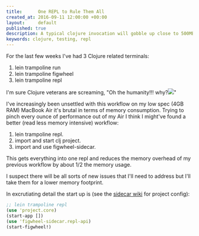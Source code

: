 ```yaml
---
title:      One REPL to Rule Them All
created_at: 2016-09-11 12:00:00 +00:00
layout:     default
published: true
description: A typical clojure invocation will gobble up close to 500MB. If you're running a ClojureScript project that'll be 1G for figwheel and a Clojure nREPL. I think I've found an improved workflow that reduces that memory pressure.
keywords: clojure, testing, repl
---
```


For the last few weeks I've had 3 Clojure related terminals:

1. lein trampoline run
2. lein trampoline figwheel
3. lein trampoline repl

I'm sure Clojure veterans are screaming, "Oh the humanity!!! why?![](?)"

I've increasingly been unsettled with this workflow on my low spec (4GB RAM) MacBook Air it's brutal in terms of memory consumption. Trying to pinch every ounce of performance out of my Air I think I might've found a better (read less memory intensive) workflow:

1. lein trampoline repl.
2. import and start clj project.
2. import and use figwheel-sidecar.

This gets everything into one repl and reduces the memory overhead of my previous workflow by about 1/2 the memory usage.

I suspect there will be all sorts of new issues that I'll need to address but I'll take them for a lower memory footprint.

In excrutiating detail the start up is (see the [sidecar wiki](https://github.com/bhauman/lein-figwheel/wiki/Using-the-Figwheel-REPL-within-NRepl) for project config):

```clojure
;; lein trampoline repl
(use 'project.core)
(start-app [])
(use 'figwheel-sidecar.repl-api)
(start-figwheel!)
```
